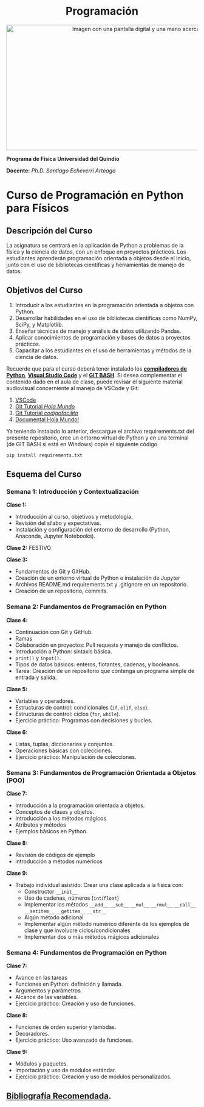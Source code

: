 <div align="center">
<h1>Programación</h1>

<img src="https://www.nextibs.com/wp-content/uploads/2021/12/seguridad-informatica-2048x877.jpeg.webp" alt="Imagen con una pantalla digital y una mano acercansose a tocarla"
     width="768"
     height="329">
</div>

**Programa de Física**
**Universidad del Quindío**

**Docente:** *Ph.D. Santiago Echeverri Arteaga*

# Curso de Programación en Python para Físicos

## Descripción del Curso
La asignatura se centrará en la aplicación de Python a problemas de la física y la ciencia de datos, con un enfoque en proyectos prácticos. Los estudiantes aprenderán programación orientada a objetos desde el inicio, junto con el uso de bibliotecas científicas y herramientas de manejo de datos.

## Objetivos del Curso
1. Introducir a los estudiantes en la programación orientada a objetos con Python.
2. Desarrollar habilidades en el uso de bibliotecas científicas como NumPy, SciPy, y Matplotlib.
3. Enseñar técnicas de manejo y análisis de datos utilizando Pandas.
4. Aplicar conocimientos de programación y bases de datos a proyectos prácticos.
5. Capacitar a los estudiantes en el uso de herramientas y métodos de la ciencia de datos.

Recuerde que para el curso deberá tener instalado los [**compiladores de Python**](https://www.python.org/downloads/), [**Visual Studio Code**](https://code.visualstudio.com/download) y el [**GIT BASH**](https://git-scm.com/downloads). Si desea complementar el contenido dado en el aula de clase, puede revisar el siguiente material audiovisual concerniente al manejo de VSCode y Git:

1. [VSCode](https://youtu.be/Ei1y51K8jQk)
2. [Git Tutorial *Hola Mundo*](https://youtu.be/VdGzPZ31ts8)
3. [Git Tutorial *codigofacilito*](https://www.youtube.com/watch?v=zH3I1DZNovk&list=PL9xYXqvLX2kMUrXTvDY6GI2hgacfy0rId)
4. [Documental Hola Mundo!](https://www.youtube.com/watch?v=GNRhblNcZv4)

Ya teniendo instalado lo anterior, descargue el archivo requirements.txt del presente repositorio, cree un entorno virtual de Python y en una terminal (de GIT BASH si está en Windows)  copie el siguiente código

```bash
pip install requirements.txt
```

## Esquema del Curso

### Semana 1: Introducción y Contextualización
**Clase 1:**
- Introducción al curso, objetivos y metodología.
- Revisión del sílabo y expectativas.
- Instalación y configuración del entorno de desarrollo (Python, Anaconda, Jupyter Notebooks).

**Clase 2:**
FESTIVO

**Clase 3:**
- Fundamentos de Git y GitHub.
- Creación de un entorno virtual de Python e instalación de Jupyter
- Archivos README.md requirements.txt y .gitignore en un repositorio.
- Creación de un repositorio, commits.


### Semana 2: Fundamentos de Programación en Python
**Clase 4:**
- Continuación con Git y GitHub.
- Ramas
- Colaboración en proyectos: Pull requests y manejo de conflictos.
- Introducción a Python: sintaxis básica.
- `print()` y `input()`.
- Tipos de datos básicos: enteros, flotantes, cadenas, y booleanos.
- Tarea: Creación de un repositorio que contenga un programa simple de entrada y salida.

**Clase 5:**
- Variables y operadores.
- Estructuras de control: condicionales (`if`, `elif`, `else`).
- Estructuras de control: ciclos (`for`, `while`).
- Ejercicio práctico: Programas con decisiones y bucles.

**Clase 6:**
- Listas, tuplas, diccionarios y conjuntos.
- Operaciones básicas con colecciones.
- Ejercicio práctico: Manipulación de colecciones.


### Semana 3: Fundamentos de Programación Orientada a Objetos (POO)
**Clase 7:**
- Introducción a la programación orientada a objetos.
- Conceptos de clases y objetos.
- Introducción a los métodos mágicos
- Atributos y métodos
- Ejemplos básicos en Python.

**Clase 8:**
- Revisión de códigos de ejemplo
- introducción a métodos numéricos



**Clase 9:**
- Trabajo individual asistido: Crear una clase aplicada a la física con:
     - Constructor  `__init__`
     - Uso de cadenas, números (`int`/`float`)
     - Implementar los métodos `__add__` `__sub__` `__mul__` `__rmul__` `__call__` `__setitem__` `__getitem__` `__str__`
     - Algún método adicional
     - Implementar algún método numérico diferente de los ejemplos de clase y que involucre ciclos/condicionales
     - Implementar dos o más métodos mágicos adicionales

### Semana 4: Fundamentos de Programación en Python
**Clase 7:**
- Avance en las tareas
- Funciones en Python: definición y llamada.
- Argumentos y parámetros.
- Alcance de las variables.
- Ejercicio práctico: Creación y uso de funciones.


**Clase 8:**
- Funciones de orden superior y lambdas.
- Decoradores.
- Ejercicio práctico: Uso avanzado de funciones.

**Clase 9:**
- Módulos y paquetes.
- Importación y uso de módulos estándar.
- Ejercicio práctico: Creación y uso de módulos personalizados.


## [Bibliografía Recomendada](https://1drv.ms/u/s!AvgPrG5g0hS9geYeVJN97X8LEwTkiQ?e=f4NW5x).

